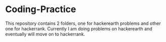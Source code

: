 # Coding-Practice
This repository contains 2 folders, one for hackerearth problems and other one for hackerrank. Currently I am doing problems on hackerearth and eventually will move on to hackerrank.

